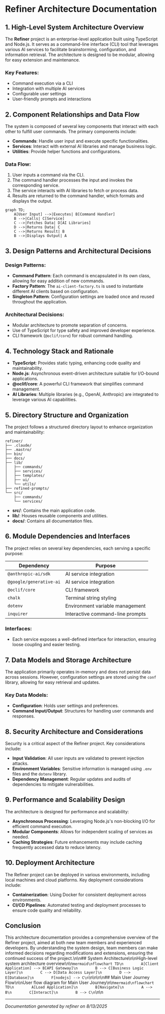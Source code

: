 <!---
This file was automatically generated by refiner
Generated on: 2025-08-13T04:49:44.984Z
Document type: architecture
Title: Architecture Documentation
References: .claude/settings.local.json, .mastro/analytics.json, lib/commands/config.d.ts, lib/commands/config.js, lib/utils/config.d.ts, lib/utils/config.js, refined-prompts/generative-prompt-2025-08-09T21-33-56-948Z.json, refined-prompts/generative-prompt-2025-08-09T21-38-47-439Z.json, src/commands/config.ts, src/utils/config.ts, bin/dev, bin/run, lib/index.d.ts, lib/index.js, lib/commands/brainstorm.d.ts, lib/commands/brainstorm.js, lib/commands/info.d.ts, lib/commands/info.js, lib/commands/refine.d.ts, lib/commands/refine.js

To prevent this file from being overwritten, add custom content
between the CUSTOM_START and CUSTOM_END markers below.
--->

# Refiner Architecture Documentation

## 1. High-Level System Architecture Overview

The **Refiner** project is an enterprise-level application built using TypeScript and Node.js. It serves as a command-line interface (CLI) tool that leverages various AI services to facilitate brainstorming, configuration, and information retrieval. The architecture is designed to be modular, allowing for easy extension and maintenance.

### Key Features:
- Command execution via a CLI
- Integration with multiple AI services
- Configurable user settings
- User-friendly prompts and interactions

## 2. Component Relationships and Data Flow

The system is composed of several key components that interact with each other to fulfill user commands. The primary components include:

- **Commands**: Handle user input and execute specific functionalities.
- **Services**: Interact with external AI libraries and manage business logic.
- **Utilities**: Provide helper functions and configurations.

### Data Flow:
1. User inputs a command via the CLI.
2. The command handler processes the input and invokes the corresponding service.
3. The service interacts with AI libraries to fetch or process data.
4. Results are returned to the command handler, which formats and displays the output.

```mermaid
graph TD;
    A[User Input] -->|Executes| B[Command Handler]
    B -->|Calls| C[Service]
    C -->|Fetches Data| D[AI Libraries]
    D -->|Returns Data| C
    C -->|Returns Result| B
    B -->|Displays Output| A
```

## 3. Design Patterns and Architectural Decisions

### Design Patterns:
- **Command Pattern**: Each command is encapsulated in its own class, allowing for easy addition of new commands.
- **Factory Pattern**: The `ai-client-factory.ts` is used to instantiate different AI clients based on configuration.
- **Singleton Pattern**: Configuration settings are loaded once and reused throughout the application.

### Architectural Decisions:
- Modular architecture to promote separation of concerns.
- Use of TypeScript for type safety and improved developer experience.
- CLI framework (`@oclif/core`) for robust command handling.

## 4. Technology Stack and Rationale

- **TypeScript**: Provides static typing, enhancing code quality and maintainability.
- **Node.js**: Asynchronous event-driven architecture suitable for I/O-bound applications.
- **@oclif/core**: A powerful CLI framework that simplifies command management.
- **AI Libraries**: Multiple libraries (e.g., OpenAI, Anthropic) are integrated to leverage various AI capabilities.

## 5. Directory Structure and Organization

The project follows a structured directory layout to enhance organization and maintainability:

```
refiner/
├── .claude/
├── .mastro/
├── bin/
├── docs/
├── lib/
│   ├── commands/
│   ├── services/
│   ├── templates/
│   ├── ui/
│   └── utils/
├── refined-prompts/
└── src/
    ├── commands/
    └── services/
```

- **src/**: Contains the main application code.
- **lib/**: Houses reusable components and utilities.
- **docs/**: Contains all documentation files.

## 6. Module Dependencies and Interfaces

The project relies on several key dependencies, each serving a specific purpose:

| Dependency                     | Purpose                                   |
|--------------------------------|-------------------------------------------|
| `@anthropic-ai/sdk`           | AI service integration                     |
| `@google/generative-ai`        | AI service integration                     |
| `@oclif/core`                 | CLI framework                             |
| `chalk`                       | Terminal string styling                   |
| `dotenv`                      | Environment variable management           |
| `inquirer`                   | Interactive command-line prompts          |

### Interfaces:
- Each service exposes a well-defined interface for interaction, ensuring loose coupling and easier testing.

## 7. Data Models and Storage Architecture

The application primarily operates in-memory and does not persist data across sessions. However, configuration settings are stored using the `conf` library, allowing for easy retrieval and updates.

### Key Data Models:
- **Configuration**: Holds user settings and preferences.
- **Command Input/Output**: Structures for handling user commands and responses.

## 8. Security Architecture and Considerations

Security is a critical aspect of the Refiner project. Key considerations include:

- **Input Validation**: All user inputs are validated to prevent injection attacks.
- **Environment Variables**: Sensitive information is managed using `.env` files and the `dotenv` library.
- **Dependency Management**: Regular updates and audits of dependencies to mitigate vulnerabilities.

## 9. Performance and Scalability Design

The architecture is designed for performance and scalability:

- **Asynchronous Processing**: Leveraging Node.js's non-blocking I/O for efficient command execution.
- **Modular Components**: Allows for independent scaling of services as needed.
- **Caching Strategies**: Future enhancements may include caching frequently accessed data to reduce latency.

## 10. Deployment Architecture

The Refiner project can be deployed in various environments, including local machines and cloud platforms. Key deployment considerations include:

- **Containerization**: Using Docker for consistent deployment across environments.
- **CI/CD Pipelines**: Automated testing and deployment processes to ensure code quality and reliability.

## Conclusion

This architecture documentation provides a comprehensive overview of the Refiner project, aimed at both new team members and experienced developers. By understanding the system design, team members can make informed decisions regarding modifications and extensions, ensuring the continued success of the project.\n\n## System Architecture\n\nHigh-level system architecture overview\n\n```mermaid\nflowchart TD\n        A[Client Application] --> B[API Gateway]\n        B --> C[Business Logic Layer]\n        C --> D[Data Access Layer]\n        D --> E[Database]\n        F[nodejs] --> C\n```\n\n\n\n## Main User Journey Flow\n\nUser flow diagram for Main User Journey\n\n```mermaid\nflowchart TD\n        A[Load Application]\n        B[Navigate]\n        A --> B\n        C[Interact]\n        B --> C\n```\n\n

---

<!-- CUSTOM_START -->
<!-- Add your custom content here - it will be preserved during regeneration -->
<!-- CUSTOM_END -->

*Documentation generated by refiner on 8/13/2025*